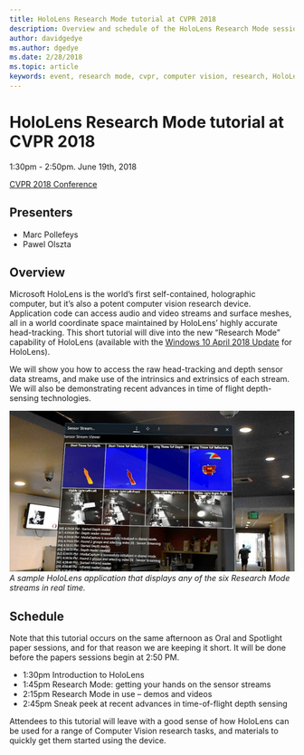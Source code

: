 ```yaml
---
title: HoloLens Research Mode tutorial at CVPR 2018
description: Overview and schedule of the HoloLens Research Mode session, to be delivered at the CVPR Conference on June 19, 2018.
author: davidgedye
ms.author: dgedye
ms.date: 2/28/2018
ms.topic: article
keywords: event, research mode, cvpr, computer vision, research, HoloLens
---
```


# HoloLens Research Mode tutorial at CVPR 2018
1:30pm - 2:50pm. June 19th, 2018

[CVPR 2018 Conference](https://cvpr2018.thecvf.com/)

## Presenters
* Marc Pollefeys
* Pawel Olszta

## Overview
Microsoft HoloLens is the world’s first self-contained, holographic computer, but it’s also a potent computer vision research device.
Application code can access audio and video streams and surface meshes, all in a world coordinate space maintained by HoloLens’
highly accurate head-tracking. This short tutorial will dive into the new “Research Mode” capability of HoloLens (available with the [Windows 10 April 2018 Update](https://docs.microsoft.com/windows/mixed-reality/enthusiast-guide/release-notes-april-2018) for HoloLens).

We will show you how to access the raw head-tracking and depth sensor data streams, and make use of the intrinsics and
extrinsics of each stream.  We will also be demonstrating recent advances in time of flight depth-sensing technologies.

![Sample application for viewing Research Mode sensor streams](../develop/platform-capabilities-and-apis/images/sensor-stream-viewer.jpg)
*A sample HoloLens application that displays any of the six Research Mode streams in real time.*

## Schedule
Note that this tutorial occurs on the same afternoon as Oral and Spotlight paper sessions, and for that reason we are keeping it short.
It will be done before the papers sessions begin at 2:50 PM.

- 1:30pm   Introduction to HoloLens 
- 1:45pm   Research Mode: getting your hands on the sensor streams 
- 2:15pm   Research Mode in use – demos and videos 
- 2:45pm   Sneak peek at recent advances in time-of-flight depth sensing 

Attendees to this tutorial will leave with a good sense of how HoloLens can be used for a range of Computer Vision research tasks, and materials to quickly get them started using the device.
